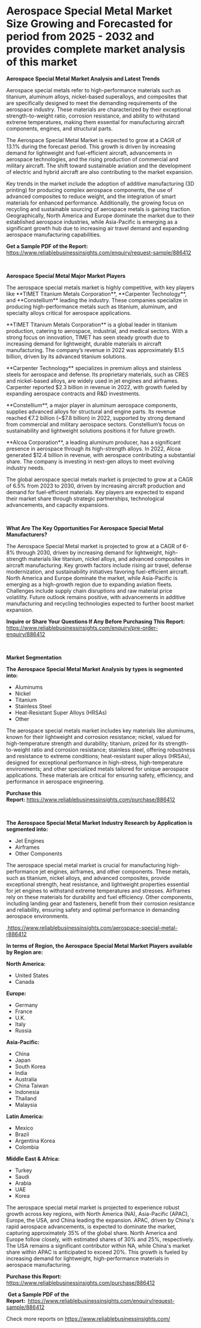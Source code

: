 <p><h1>Aerospace Special Metal Market Size Growing and Forecasted for period from 2025 - 2032 and provides complete market analysis of this market</h1></p><p><strong>Aerospace Special Metal Market Analysis and Latest Trends</strong></p>
<p><p>Aerospace special metals refer to high-performance materials such as titanium, aluminum alloys, nickel-based superalloys, and composites that are specifically designed to meet the demanding requirements of the aerospace industry. These materials are characterized by their exceptional strength-to-weight ratio, corrosion resistance, and ability to withstand extreme temperatures, making them essential for manufacturing aircraft components, engines, and structural parts.</p><p>The Aerospace Special Metal Market is expected to grow at a CAGR of 13.1% during the forecast period. This growth is driven by increasing demand for lightweight and fuel-efficient aircraft, advancements in aerospace technologies, and the rising production of commercial and military aircraft. The shift toward sustainable aviation and the development of electric and hybrid aircraft are also contributing to the market expansion.</p><p>Key trends in the market include the adoption of additive manufacturing (3D printing) for producing complex aerospace components, the use of advanced composites to reduce weight, and the integration of smart materials for enhanced performance. Additionally, the growing focus on recycling and sustainable sourcing of aerospace metals is gaining traction. Geographically, North America and Europe dominate the market due to their established aerospace industries, while Asia-Pacific is emerging as a significant growth hub due to increasing air travel demand and expanding aerospace manufacturing capabilities.</p></p>
<p><strong>Get a Sample PDF of the Report:&nbsp;</strong> <a href="https://www.reliablebusinessinsights.com/enquiry/request-sample/886412?utm_campaign=1119&utm_medium=2&utm_source=Github&utm_content=ia&utm_term=26012025&utm_id=aerospace-special-metal">https://www.reliablebusinessinsights.com/enquiry/request-sample/886412</a></p>
<p>&nbsp;</p>
<p><strong>Aerospace Special Metal Major Market Players</strong></p>
<p><p>The aerospace special metals market is highly competitive, with key players like **TIMET Titanium Metals Corporation**, **Carpenter Technology**, and **Constellium** leading the industry. These companies specialize in producing high-performance metals such as titanium, aluminum, and specialty alloys critical for aerospace applications.</p><p>**TIMET Titanium Metals Corporation** is a global leader in titanium production, catering to aerospace, industrial, and medical sectors. With a strong focus on innovation, TIMET has seen steady growth due to increasing demand for lightweight, durable materials in aircraft manufacturing. The company’s revenue in 2022 was approximately $1.5 billion, driven by its advanced titanium solutions.</p><p>**Carpenter Technology** specializes in premium alloys and stainless steels for aerospace and defense. Its proprietary materials, such as CRES and nickel-based alloys, are widely used in jet engines and airframes. Carpenter reported $2.3 billion in revenue in 2022, with growth fueled by expanding aerospace contracts and R&D investments.</p><p>**Constellium**, a major player in aluminum aerospace components, supplies advanced alloys for structural and engine parts. Its revenue reached €7.2 billion (~$7.8 billion) in 2022, supported by strong demand from commercial and military aerospace sectors. Constellium’s focus on sustainability and lightweight solutions positions it for future growth.</p><p>**Alcoa Corporation**, a leading aluminum producer, has a significant presence in aerospace through its high-strength alloys. In 2022, Alcoa generated $12.4 billion in revenue, with aerospace contributing a substantial share. The company is investing in next-gen alloys to meet evolving industry needs.</p><p>The global aerospace special metals market is projected to grow at a CAGR of 6.5% from 2023 to 2030, driven by increasing aircraft production and demand for fuel-efficient materials. Key players are expected to expand their market share through strategic partnerships, technological advancements, and capacity expansions.</p></p>
<p>&nbsp;</p>
<p><strong>What Are The Key Opportunities For Aerospace Special Metal Manufacturers?</strong></p>
<p><p>The Aerospace Special Metal market is projected to grow at a CAGR of 6-8% through 2030, driven by increasing demand for lightweight, high-strength materials like titanium, nickel alloys, and advanced composites in aircraft manufacturing. Key growth factors include rising air travel, defense modernization, and sustainability initiatives favoring fuel-efficient aircraft. North America and Europe dominate the market, while Asia-Pacific is emerging as a high-growth region due to expanding aviation fleets. Challenges include supply chain disruptions and raw material price volatility. Future outlook remains positive, with advancements in additive manufacturing and recycling technologies expected to further boost market expansion.</p></p>
<p><strong>Inquire or Share Your Questions If Any Before Purchasing This Report:</strong> <a href="https://www.reliablebusinessinsights.com/enquiry/pre-order-enquiry/886412?utm_campaign=1119&utm_medium=2&utm_source=Github&utm_content=ia&utm_term=26012025&utm_id=aerospace-special-metal">https://www.reliablebusinessinsights.com/enquiry/pre-order-enquiry/886412</a></p>
<p>&nbsp;</p>
<p><strong>Market Segmentation</strong></p>
<p><strong>The Aerospace Special Metal Market Analysis by types is segmented into:</strong></p>
<p><ul><li>Aluminums</li><li>Nickel</li><li>Titanium</li><li>Stainless Steel</li><li>Heat-Resistant Super Alloys (HRSAs)</li><li>Other</li></ul></p>
<p><p>The aerospace special metals market includes key materials like aluminums, known for their lightweight and corrosion resistance; nickel, valued for high-temperature strength and durability; titanium, prized for its strength-to-weight ratio and corrosion resistance; stainless steel, offering robustness and resistance to extreme conditions; heat-resistant super alloys (HRSAs), designed for exceptional performance in high-stress, high-temperature environments; and other specialized metals tailored for unique aerospace applications. These materials are critical for ensuring safety, efficiency, and performance in aerospace engineering.</p></p>
<p><strong>Purchase this Report:&nbsp;</strong><a href="https://www.reliablebusinessinsights.com/purchase/886412?utm_campaign=1119&utm_medium=2&utm_source=Github&utm_content=ia&utm_term=26012025&utm_id=aerospace-special-metal">https://www.reliablebusinessinsights.com/purchase/886412</a></p>
<p>&nbsp;</p>
<p><strong>The Aerospace Special Metal Market Industry Research by Application is segmented into:</strong></p>
<p><ul><li>Jet Engines</li><li>Airframes</li><li>Other Components</li></ul></p>
<p><p>The aerospace special metal market is crucial for manufacturing high-performance jet engines, airframes, and other components. These metals, such as titanium, nickel alloys, and advanced composites, provide exceptional strength, heat resistance, and lightweight properties essential for jet engines to withstand extreme temperatures and stresses. Airframes rely on these materials for durability and fuel efficiency. Other components, including landing gear and fasteners, benefit from their corrosion resistance and reliability, ensuring safety and optimal performance in demanding aerospace environments.</p></p>
<p><a href="https://www.reliablebusinessinsights.com/aerospace-special-metal-r886412?utm_campaign=1119&utm_medium=2&utm_source=Github&utm_content=ia&utm_term=26012025&utm_id=aerospace-special-metal">&nbsp;https://www.reliablebusinessinsights.com/aerospace-special-metal-r886412</a></p>
<p><strong>In terms of Region, the Aerospace Special Metal Market Players available by Region are:</strong></p>
<p>
    <p> <strong> North America: </strong>
        <ul>
            <li>United States</li>
            <li>Canada</li>
        </ul>
        </p> 
    <p> <strong> Europe: </strong>
        <ul>
            <li>Germany</li>
            <li>France</li>
            <li>U.K.</li>
            <li>Italy</li>
            <li>Russia</li>
        </ul>
        </p> 
    <p> <strong> Asia-Pacific: </strong>
        <ul>
            <li>China</li>
            <li>Japan</li>
            <li>South Korea</li>
            <li>India</li>
            <li>Australia</li>
            <li>China Taiwan</li>
            <li>Indonesia</li>
            <li>Thailand</li>
            <li>Malaysia</li>
        </ul>
        </p> 
    <p> <strong> Latin America: </strong>
        <ul>
            <li>Mexico</li>
            <li>Brazil</li>
            <li>Argentina Korea</li>
            <li>Colombia</li>
        </ul>
        </p> 
    <p> <strong> Middle East & Africa: </strong>
        <ul>
            <li>Turkey</li>
            <li>Saudi</li>
            <li>Arabia</li>
            <li>UAE</li>
            <li>Korea</li>
        </ul>
    </p>
    </p>
<p><p>The aerospace special metal market is projected to experience robust growth across key regions, with North America (NA), Asia-Pacific (APAC), Europe, the USA, and China leading the expansion. APAC, driven by China's rapid aerospace advancements, is expected to dominate the market, capturing approximately 35% of the global share. North America and Europe follow closely, with estimated shares of 30% and 25%, respectively. The USA remains a significant contributor within NA, while China's market share within APAC is anticipated to exceed 20%. This growth is fueled by increasing demand for lightweight, high-performance materials in aerospace manufacturing.</p></p>
<p><strong>Purchase this Report: </strong><a href="https://www.reliablebusinessinsights.com/purchase/886412?utm_campaign=1119&utm_medium=2&utm_source=Github&utm_content=ia&utm_term=26012025&utm_id=aerospace-special-metal">https://www.reliablebusinessinsights.com/purchase/886412</a></p>
<p>&nbsp;<strong>Get a Sample PDF of the Report:&nbsp;&nbsp;</strong><a href="https://www.reliablebusinessinsights.com/enquiry/request-sample/886412?utm_campaign=1119&utm_medium=2&utm_source=Github&utm_content=ia&utm_term=26012025&utm_id=aerospace-special-metal">https://www.reliablebusinessinsights.com/enquiry/request-sample/886412</a></p>
<p><strong></strong></p>
<p>Check more reports on <a href="https://www.reliablebusinessinsights.com/?utm_campaign=1119&utm_medium=2&utm_source=Github&utm_content=ia&utm_term=26012025&utm_id=aerospace-special-metal">https://www.reliablebusinessinsights.com/</a></p>